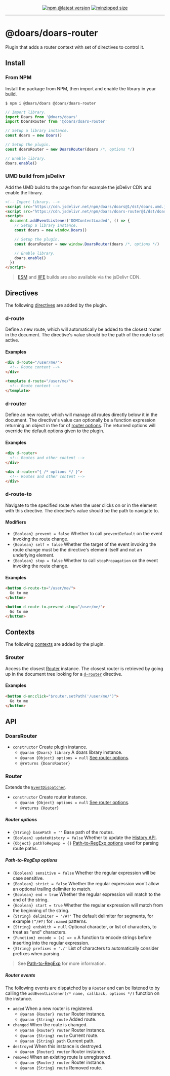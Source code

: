 <div align="center">

[![npm @latest version](https://img.shields.io/npm/v/doars/doars-router.svg?label=Version&style=flat-square&maxAge=86400)](https://www.npmjs.com/package/doars/doars-router)
[![minzipped size](https://img.shields.io/bundlephobia/minzip/doars/doars-router?label=Size&style=flat-square&maxAge=86400)](https://www.npmjs.com/package/doars/doars-router)

</div>

<hr/>

# @doars/doars-router

Plugin that adds a router context with set of directives to control it.

## Install

### From NPM

Install the package from NPM, then import and enable the library in your build.

```
$ npm i @doars/doars @doars/doars-router
```

```JavaScript
// Import library.
import Doars from '@doars/doars'
import DoarsRouter from '@doars/doars-router'

// Setup a library instance.
const doars = new Doars()

// Setup the plugin.
const doarsRouter = new DoarsRouter(doars /*, options */)

// Enable library.
doars.enable()
```

### UMD build from jsDelivr

Add the UMD build to the page from for example the jsDelivr CDN and enable the library.

```HTML
<!-- Import library. -->
<script src="https://cdn.jsdelivr.net/npm/doars/doars@1/dst/doars.umd.js"></script>
<script src="https://cdn.jsdelivr.net/npm/doars/doars-router@1/dst/doars-router.umd.js"></script>
<script>
  document.addEventListener('DOMContentLoaded', () => {
    // Setup a library instance.
    const doars = new window.Doars()

    // Setup the plugin.
    const doarsRouter = new window.DoarsRouter(doars /*, options */)

    // Enable library.
    doars.enable()
  })
</script>
```

> [ESM](https://cdn.jsdelivr.net/npm/doars/doars-router@1/dst/doars-router.esm.js) and [IIFE](https://cdn.jsdelivr.net/npm/doars/doars-router@1/dst/doars-router.iife.js) builds are also available via the jsDelivr CDN.

## Directives

The following [directives](https://github.com/doars/doars/tree/main/packages/doars#directives) are added by the plugin.

### d-route

Define a new route, which will automatically be added to the closest router in the document. The directive's value should be the path of the route to set active.

#### Examples

```HTML
<div d-route="/user/me/">
  <!-- Route content -->
</div>
```

```HTML
<template d-route="/user/me/">
  <!-- Route content -->
</template>
```

### d-router

Define an new router, which will manage all routes directly below it in the document. The directive's value can optionally be a function expression returning an object in the for of [router options](#router-options). The returned options will override the default options given to the plugin.

#### Examples

```HTML
<div d-router>
  <!-- Routes and other content -->
</div>
```

```HTML
<div d-router="{ /* options */ }">
  <!-- Routes and other content -->
</div>
```

### d-route-to

Navigate to the specified route when the user clicks on or in the element with this directive. The directive's value should be the path to navigate to.

#### Modifiers

- `{Boolean} prevent = false` Whether to call `preventDefault` on the event invoking the route change.
- `{Boolean} self = false` Whether the target of the event invoking the route change must be the directive's element itself and not an underlying element.
- `{Boolean} stop = false` Whether to call `stopPropagation` on the event invoking the route change.

#### Examples

```HTML
<button d-route-to="/user/me/">
  Go to me
</button>
```

```HTML
<button d-route-to.prevent.stop="/user/me/">
  Go to me
</button>
```

## Contexts

The following [contexts](https://github.com/doars/doars/tree/main/packages/doars#contexts) are added by the plugin.

### $router

Access the closest [Router](#router) instance. The closest router is retrieved by going up in the document tree looking for a [`d-router`](#d-router) directive.

#### Examples

```HTML
<button d-on:click="$router.setPath('/user/me/')">
  Go to me
</button>
```

## API

### DoarsRouter

- `constructor` Create plugin instance.
  - `@param {Doars} library` A doars library instance.
  - `@param {Object} options = null` [See router options](#router-options).
  - `@returns {DoarsRouter}`

### Router

Extends the [`EventDispatcher`](https://github.com/doars/doars/tree/main/packages/doars#eventdispatcher).

- `constructor` Create router instance.
  - `@param {Object} options = null` [See router options](#router-options).
  - `@returns {Router}`

##### Router options

- `{String} basePath = ''` Base path of the routes.
- `{Boolean} updateHistory = false` Whether to update the [History API](https://developer.mozilla.org/docs/Web/API/History_API).
- `{Object} pathToRegexp = {}` [Path-to-RegExp options](#path-to-regexp-options) used for parsing route paths.

##### Path-to-RegExp options

- `{Boolean} sensitive = false` Whether the regular expression will be case sensitive.
- `{Boolean} strict = false` Whether the regular expression won't allow an optional trailing delimiter to match.
- `{Boolean} end = true` Whether the regular expression will match to the end of the string.
- `{Boolean} start = true` Whether the regular expression will match from the beginning of the string.
- `{String} delimiter = '/#?'` The default delimiter for segments, for example `[^/#?]` for `:named` patterns.
- `{String} endsWith = null` Optional character, or list of characters, to treat as "end" characters.
- `{Function} encode = (x) => x` A function to encode strings before inserting into the regular expression.
- `{String} prefixes = './'` List of characters to automatically consider prefixes when parsing.

> See [Path-to-RegExp](https://github.com/pillarjs/path-to-regexp#readme) for more information.

##### Router events

The following events are dispatched by a `Router` and can be listened to by calling the `addEventListener(/* name, callback, options */)` function on the instance.

- `added` When a new router is registered.
  - `@param {Router} router` Router instance.
  - `@param {String} route` Added route.
- `changed` When the route is changed.
  - `@param {Router} router` Router instance.
  - `@param {String} route` Current route.
  - `@param {String} path` Current path.
- `destroyed` When this instance is destroyed.
  - `@param {Router} router` Router instance.
- `removed` When an existing route is unregistered.
  - `@param {Router} router` Router instance.
  - `@param {String} route` Removed route.
